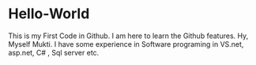 # Hello-World
This is my First Code in Github. I am here to learn the Github features.
Hy, Myself Mukti. I have some experience in Software programing in VS.net, asp.net, C# , Sql server etc.
